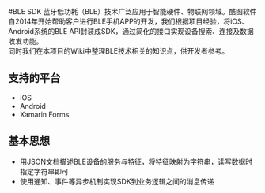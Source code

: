 #BLE SDK
蓝牙低功耗（BLE）技术广泛应用于智能硬件、物联网领域。酷图软件自2014年开始帮助客户进行BLE手机APP的开发，我们根据项目经验，将iOS、Android系统的BLE API封装成SDK，通过简化的接口实现设备搜索、连接及数据收发功能。  
同时我们在本项目的Wiki中整理BLE技术相关的知识点，供开发者参考。

## 支持的平台
* iOS
* Android
* Xamarin Forms

## 基本思想
* 用JSON文档描述BLE设备的服务与特征，将特征映射为字符串，读写数据时指定字符串即可
* 使用通知、事件等异步机制实现SDK到业务逻辑之间的消息传递

